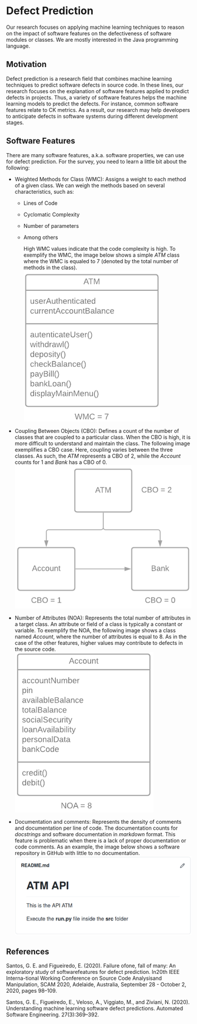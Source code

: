 # Defect Prediction

Our research focuses on applying machine learning techniques to reason on the impact of software features on the defectiveness of software modules or classes. We are mostly interested in the Java programming language. 

## Motivation

Defect prediction is a research field that combines machine learning techniques to predict software defects in source code. In these lines, our research focuses on the explanation of software features applied to predict defects in projects. Thus, a variety of software features helps the machine learning models to predict the defects. For instance, common software features relate to CK metrics. As a result, our research may help developers to anticipate defects in software systems during different development stages. 

## Software Features

There are many software features, a.k.a. software properties, we can use for defect prediction. For the survey, you need to learn a little bit about the following:

* Weighted Methods for Class (WMC): Assigns a weight to each method of a given class. We can weigh the methods based on several characteristics, such as:

  * Lines of Code

  * Cyclomatic Complexity

  * Number of parameters

  * Among others

    High WMC values indicate that the code complexity is high. To exemplify the WMC, the image below shows a simple *ATM* class where the WMC is equaled to 7 (denoted by the total number of methods in the class). ![WMC](https://raw.githubusercontent.com/gesteves91/survey-defect-prediction/main/img/WMC.png) 

* Coupling Between Objects (CBO): Defines a count of the number of classes that are coupled to a particular class. When the CBO is high, it is more difficult to understand and maintain the class. The following image exemplifies a CBO case. Here, coupling varies between the three classes. As such, the _ATM_ represents a CBO of 2, while the _Account_ counts for 1 and _Bank_ has a CBO of 0.  ![CBO](https://raw.githubusercontent.com/gesteves91/survey-defect-prediction/main/img/CBO.png)

* Number of Attributes (NOA): Represents the total number of attributes in a target class. An attribute or field of a class is typically a constant or variable. To exemplify the NOA, the following image shows a class named _Account_, where the number of attributes is equal to 8. As in the case of the other features, higher values may contribute to defects in the source code. ![NOA](https://raw.githubusercontent.com/gesteves91/survey-defect-prediction/main/img/NOA.png)

* Documentation and comments: Represents the density of comments and documentation per line of code. The documentation counts for *docstrings* and software documentation in *markdown* format. This feature is problematic when there is a lack of proper documentation or code comments. As an example, the image below shows a software repository in GitHub with little to no documentation. ![DOC](https://raw.githubusercontent.com/gesteves91/survey-defect-prediction/main/img/DOC.png)     

## References

Santos,  G.  E.  and  Figueiredo,  E.  (2020).   Failure  ofone, fall of many:  An exploratory study of softwarefeatures for defect prediction.  In20th IEEE Interna-tional Working Conference on Source Code Analysisand Manipulation, SCAM 2020, Adelaide, Australia, September 28 - October 2, 2020, pages 98–109.

Santos, G. E., Figueiredo, E., Veloso, A., Viggiato, M., and Ziviani, N. (2020). Understanding machine learning software defect predictions. Automated Software Engineering. 27(3):369–392.